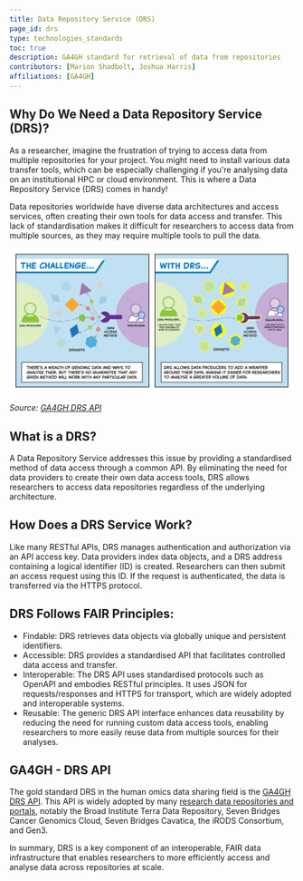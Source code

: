 ```yaml
---
title: Data Repository Service (DRS)
page_id: drs
type: technologies_standards
toc: true
description: GA4GH standard for retrieval of data from repositories
contributors: [Marion Shadbolt, Joshua Harris]
affiliations: [GA4GH]
---
```


## Why Do We Need a Data Repository Service (DRS)?

As a researcher, imagine the frustration of trying to access data from multiple repositories for your project. You might need to install various data transfer tools, which can be especially challenging if you're analysing data on an institutional HPC or cloud environment. This is where a Data Repository Service (DRS) comes in handy!

Data repositories worldwide have diverse data architectures and access services, often creating their own tools for data access and transfer. This lack of standardisation makes it difficult for researchers to access data from multiple sources, as they may require multiple tools to pull the data.

![ga4gh_drs](../../images/screenshots/ga4gh_drs.png)

*Source: [GA4GH DRS API](https://www.ga4gh.org/product/data-repository-service-drs/)*

## What is a DRS?

A Data Repository Service addresses this issue by providing a standardised method of data access through a common API. By eliminating the need for data providers to create their own data access tools, DRS allows researchers to access data repositories regardless of the underlying architecture.

## How Does a DRS Service Work?

Like many RESTful APIs, DRS manages authentication and authorization via an API access key. Data providers index data objects, and a DRS address containing a logical identifier (ID) is created. Researchers can then submit an access request using this ID. If the request is authenticated, the data is transferred via the HTTPS protocol.

## DRS Follows FAIR Principles:
- Findable: DRS retrieves data objects via globally unique and persistent identifiers.
- Accessible: DRS provides a standardised API that facilitates controlled data access and transfer.
- Interoperable: The DRS API uses standardised protocols such as OpenAPI and embodies RESTful principles. It uses JSON for requests/responses and HTTPS for transport, which are widely adopted and interoperable systems.
- Reusable: The generic DRS API interface enhances data reusability by reducing the need for running custom data access tools, enabling researchers to more easily reuse data from multiple sources for their analyses.

## GA4GH - DRS API

The gold standard DRS in the human omics data sharing field is the [GA4GH DRS API](https://www.ga4gh.org/product/data-repository-service-drs/). This API is widely adopted by many [research data repositories and portals](https://www.ga4gh.org/our-products/implementations/#), notably the Broad Institute Terra Data Repository, Seven Bridges Cancer Genomics Cloud, Seven Bridges Cavatica, the iRODS Consortium, and Gen3.

In summary, DRS is a key component of an interoperable, FAIR data infrastructure that enables researchers to more efficiently access and analyse data across repositories at scale.
